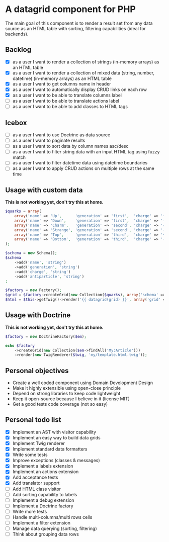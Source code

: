 A datagrid component for PHP
============================

The main goal of this component is to render a result set from any data source as an HTML table
with sorting, filtering capabilities (ideal for backends).

Backlog
-------

- [x] as a user I want to render a collection of strings (in-memory arrays) as an HTML table
- [x] as a user I want to render a collection of mixed data (string, number, datetime) (in-memory arrays) as an HTML table
- [x] as a user I want to get columns name in header
- [x] as a user I want to automatically display CRUD links on each row
- [x] as a user I want to be able to translate columns label
- [ ] as a user I want to be able to translate actions label
- [ ] as a user I want to be able to add classes to HTML tags

Icebox
------

- [ ] as a user I want to use Doctrine as data source
- [ ] as a user I want to paginate results
- [ ] as a user I want to sort data by column names asc/desc
- [ ] as a user I want to filter string data with an input HTML tag using fuzzy match
- [ ] as a user I want to filter datetime data using datetime boundaries
- [ ] as a user I want to apply CRUD actions on multiple rows at the same time

Usage with custom data
----------------------

**This is not working yet, don't try this at home.**

```php
$quarks = array(
    array('name' => 'Up',      'generation' => 'first',  'charge' => '+2/3', 'antiparticle' => 'Antiup'),
    array('name' => 'Down',    'generation' => 'first',  'charge' => '-1/3', 'antiparticle' => 'Antidown'),
    array('name' => 'Charm',   'generation' => 'second', 'charge' => '+2/3', 'antiparticle' => 'Anticharm'),
    array('name' => 'Strange', 'generation' => 'second', 'charge' => '-1/3', 'antiparticle' => 'Antistrange'),
    array('name' => 'Top',     'generation' => 'third',  'charge' => '+2/3', 'antiparticle' => 'Antitop'),
    array('name' => 'Bottom',  'generation' => 'third',  'charge' => '-1/3', 'antiparticle' => 'Antibottom'),
);

$schema = new Schema();
$schema
    ->add('name', 'string')
    ->add('generation', 'string')
    ->add('charge', 'string')
    ->add('antiparticle', 'string')
;

$factory = new Factory();
$grid = $factory->createGrid(new Collection($quarks), array('schema' => $schema));
$html = $this->getTwig()->render('{{ datagrid(grid) }}', array('grid' => $grid));
```

Usage with Doctrine
-------------------

**This is not working yet, don't try this at home.**

```php
$factory = new DoctrineFactory($em);

echo $factory
    ->createGrid(new Collection($em->findAll('My:Article')))
    ->render(new TwigRenderer($twig, 'my/template.html.twig'));
```

Personal objectives
-------------------

- Create a well coded component using Domain Development Design
- Make it highly extensible using open-close principle
- Depend on strong libraries to keep code lightweight
- Keep it open-source because I believe in it (license MIT)
- Get a good tests code coverage (not so easy)


Personal todo list
------------------

- [x] Implement an AST with visitor capability
- [x] Implement an easy way to build data grids
- [x] Implement Twig renderer
- [x] Implement standard data formatters
- [x] Write some tests
- [x] Improve exceptions (classes & messages)
- [x] Implement a labels extension
- [x] Implement an actions extension
- [x] Add acceptance tests
- [x] Add translator support
- [ ] Add HTML class visitor
- [ ] Add sorting capability to labels
- [ ] Implement a debug extension
- [ ] Implement a Doctrine factory
- [ ] Write more tests
- [ ] Handle multi-columns/multi rows cells
- [ ] Implement a filter extension
- [ ] Manage data querying (sorting, filtering)
- [ ] Think about grouping data rows
